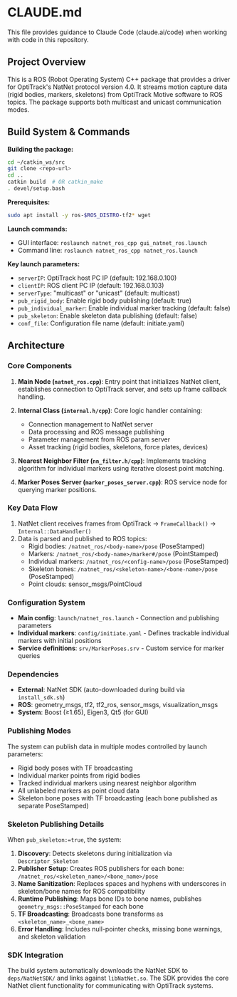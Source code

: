 # CLAUDE.md

This file provides guidance to Claude Code (claude.ai/code) when working with code in this repository.

## Project Overview

This is a ROS (Robot Operating System) C++ package that provides a driver for OptiTrack's NatNet protocol version 4.0. It streams motion capture data (rigid bodies, markers, skeletons) from OptiTrack Motive software to ROS topics. The package supports both multicast and unicast communication modes.

## Build System & Commands

**Building the package:**
```bash
cd ~/catkin_ws/src
git clone <repo-url>
cd ..
catkin build  # OR catkin_make
. devel/setup.bash
```

**Prerequisites:**
```bash
sudo apt install -y ros-$ROS_DISTRO-tf2* wget
```

**Launch commands:**
- GUI interface: `roslaunch natnet_ros_cpp gui_natnet_ros.launch`
- Command line: `roslaunch natnet_ros_cpp natnet_ros.launch`

**Key launch parameters:**
- `serverIP`: OptiTrack host PC IP (default: 192.168.0.100)
- `clientIP`: ROS client PC IP (default: 192.168.0.103)  
- `serverType`: "multicast" or "unicast" (default: multicast)
- `pub_rigid_body`: Enable rigid body publishing (default: true)
- `pub_individual_marker`: Enable individual marker tracking (default: false)
- `pub_skeleton`: Enable skeleton data publishing (default: false)
- `conf_file`: Configuration file name (default: initiate.yaml)

## Architecture

### Core Components

1. **Main Node (`natnet_ros.cpp`)**: Entry point that initializes NatNet client, establishes connection to OptiTrack server, and sets up frame callback handling.

2. **Internal Class (`internal.h/cpp`)**: Core logic handler containing:
   - Connection management to NatNet server
   - Data processing and ROS message publishing
   - Parameter management from ROS param server
   - Asset tracking (rigid bodies, skeletons, force plates, devices)

3. **Nearest Neighbor Filter (`nn_filter.h/cpp`)**: Implements tracking algorithm for individual markers using iterative closest point matching.

4. **Marker Poses Server (`marker_poses_server.cpp`)**: ROS service node for querying marker positions.

### Key Data Flow

1. NatNet client receives frames from OptiTrack → `FrameCallback()` → `Internal::DataHandler()`
2. Data is parsed and published to ROS topics:
   - Rigid bodies: `/natnet_ros/<body-name>/pose` (PoseStamped)
   - Markers: `/natnet_ros/<body-name>/marker#/pose` (PointStamped)
   - Individual markers: `/natnet_ros/<config-name>/pose` (PoseStamped)
   - Skeleton bones: `/natnet_ros/<skeleton-name>/<bone-name>/pose` (PoseStamped)
   - Point clouds: sensor_msgs/PointCloud

### Configuration System

- **Main config**: `launch/natnet_ros.launch` - Connection and publishing parameters
- **Individual markers**: `config/initiate.yaml` - Defines trackable individual markers with initial positions
- **Service definitions**: `srv/MarkerPoses.srv` - Custom service for marker queries

### Dependencies

- **External**: NatNet SDK (auto-downloaded during build via `install_sdk.sh`)
- **ROS**: geometry_msgs, tf2, tf2_ros, sensor_msgs, visualization_msgs
- **System**: Boost (≥1.65), Eigen3, Qt5 (for GUI)

### Publishing Modes

The system can publish data in multiple modes controlled by launch parameters:
- Rigid body poses with TF broadcasting
- Individual marker points from rigid bodies  
- Tracked individual markers using nearest neighbor algorithm
- All unlabeled markers as point cloud data
- Skeleton bone poses with TF broadcasting (each bone published as separate PoseStamped)

### Skeleton Publishing Details

When `pub_skeleton:=true`, the system:
1. **Discovery**: Detects skeletons during initialization via `Descriptor_Skeleton`
2. **Publisher Setup**: Creates ROS publishers for each bone: `/natnet_ros/<skeleton_name>/<bone_name>/pose`
3. **Name Sanitization**: Replaces spaces and hyphens with underscores in skeleton/bone names for ROS compatibility
4. **Runtime Publishing**: Maps bone IDs to bone names, publishes `geometry_msgs::PoseStamped` for each bone
5. **TF Broadcasting**: Broadcasts bone transforms as `<skeleton_name>_<bone_name>`
6. **Error Handling**: Includes null-pointer checks, missing bone warnings, and skeleton validation

### SDK Integration

The build system automatically downloads the NatNet SDK to `deps/NatNetSDK/` and links against `libNatNet.so`. The SDK provides the core NatNet client functionality for communicating with OptiTrack systems.